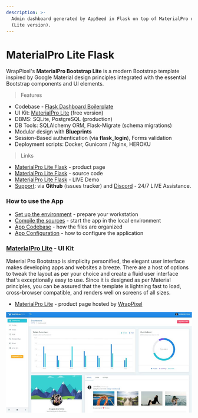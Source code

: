 ```yaml
---
description: >-
  Admin dashboard generated by AppSeed in Flask on top of MaterialPro design
  (Lite version).
---
```


# MaterialPro Lite Flask

WrapPixel's **MaterialPro Bootstrap Lite** is a modern Bootstrap template inspired by Google Material design principles integrated with the essential Bootstrap components and UI elements. 

> Features

* Codebase - [Flask Dashboard Boilerplate](../../boilerplate-code/flask-dashboard.md)
* UI Kit: [MaterialPro Lite](../../content/bootstrap-template/materialpro-lite.md) \(free version\) 
* DBMS: SQLite, PostgreSQL \(production\)
* DB Tools: SQLAlchemy ORM, Flask-Migrate \(schema migrations\)
* Modular design with **Blueprints**
* Session-Based authentication \(via **flask\_login**\), Forms validation
* Deployment scripts: Docker, Gunicorn / Nginx, HEROKU 

> Links

* [MaterialPro Lite Flask](https://appseed.us/admin-dashboards/flask-dashboard-material-lite) - product page
* [MaterialPro Lite Flask](https://github.com/app-generator/flask-material-pro-lite) - source code 
* [MaterialPro Lite Flask](https://flask-dashboard-material-lite.appseed.us/) - LIVE Demo
* [Support](https://appseed.us/support):  via **Github** \(issues tracker\) and [Discord](https://discord.gg/fZC6hup) - 24/7 LIVE Assistance. 



### How to use the App

* [Set up the environment](../../boilerplate-code/flask-dashboard.md#environment) - prepare your workstation
* [Compile the sources](../../boilerplate-code/flask-dashboard.md#build-the-app-1) - start the app in the local environment
* [App Codebase](../../boilerplate-code/flask-dashboard.md#app-codebase) - how the files are organized
* [App Configuration](../../boilerplate-code/flask-dashboard.md#app-configuration) - how to configure the application



### [MaterialPro Lite](../../content/bootstrap-template/materialpro-lite.md) - UI Kit

Material Pro Bootstrap is simplicity personified, the elegant user interface makes developing apps and websites a breeze. There are a host of options to tweak the layout as per your choice and create a fluid user interface that's exceptionally easy to use. Since it is designed as per Material principles, you can be assured that the template is lightning fast to load, cross-browser compatible, and renders well on screens of all sizes. 

* [MaterialPro Lite](https://bit.ly/2ZJuiMR) - product page hosted by [WrapPixel](../../content/partners/wrappixel.md)

![MaterialPro Lite - Free Bootstrap Template.](../../.gitbook/assets/docs-materialpro-lite-screen.jpg)

